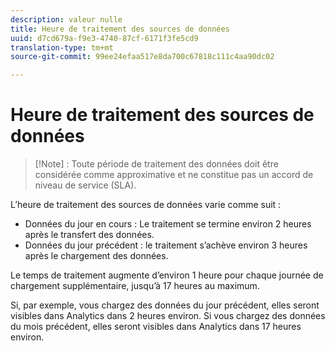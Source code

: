 ```yaml
---
description: valeur nulle
title: Heure de traitement des sources de données
uuid: d7cd679a-f9e3-4740-87cf-6171f3fe5cd9
translation-type: tm+mt
source-git-commit: 99ee24efaa517e8da700c67818c111c4aa90dc02

---
```



# Heure de traitement des sources de données

>[!Note] :
>Toute période de traitement des données doit être considérée comme approximative et ne constitue pas un accord de niveau de service (SLA).

L’heure de traitement des sources de données varie comme suit :

* Données du jour en cours : Le traitement se termine environ 2 heures après le transfert des données.
* Données du jour précédent : le traitement s’achève environ 3 heures après le chargement des données.

Le temps de traitement augmente d’environ 1 heure pour chaque journée de chargement supplémentaire, jusqu’à 17 heures au maximum.

Si, par exemple, vous chargez des données du jour précédent, elles seront visibles dans Analytics dans 2 heures environ. Si vous chargez des données du mois précédent, elles seront visibles dans Analytics dans 17 heures environ.

